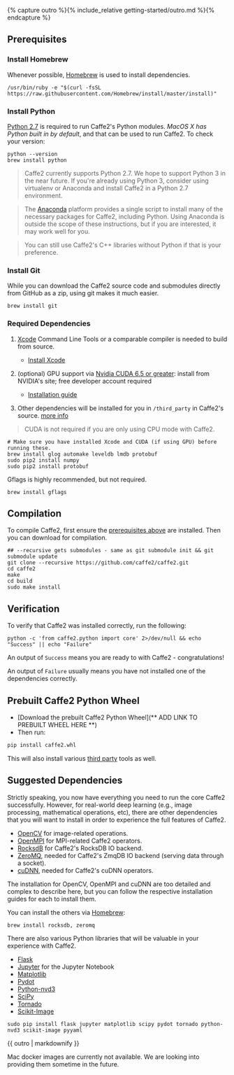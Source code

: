 {% capture outro %}{% include_relative getting-started/outro.md %}{% endcapture %}
<block class="mac compile prebuilt" />

## Prerequisites

### Install Homebrew

Whenever possible, [Homebrew](http://brew.sh) is used to install dependencies.

```
/usr/bin/ruby -e "$(curl -fsSL https://raw.githubusercontent.com/Homebrew/install/master/install)"
```

### Install Python

[Python 2.7](https://www.python.org/download/releases/2.7/) is required to run Caffe2's Python modules. *MacOS X has Python built in by default*, and that can be used to run Caffe2. To check your version:

```
python --version
brew install python
```

> Caffe2 currently supports Python 2.7. We hope to support Python 3 in the near future. If you're already using Python 3, consider using virtualenv or Anaconda and install Caffe2 in a Python 2.7 environment.

> The [Anaconda](https://www.continuum.io/downloads) platform provides a single script to install many of the necessary packages for Caffe2, including Python. Using Anaconda is outside the scope of these instructions, but if you are interested, it may work well for you.

> You can still use Caffe2's C++ libraries without Python if that is your preference.

<block class="mac compile" />

### Install Git

While you can download the Caffe2 source code and submodules directly from GitHub as a zip, using git makes it much easier.

```
brew install git
```

### Required Dependencies

1. [Xcode](https://developer.apple.com/xcode/) Command Line Tools or a comparable compiler is needed to build from source.

    - [Install Xcode](https://itunes.apple.com/us/app/xcode/id497799835)

2. (optional) GPU support via [Nvidia CUDA 6.5 or greater](https://developer.nvidia.com/cuda-zone): install from NVIDIA's site; free developer account required

    - [Installation guide](http://docs.nvidia.com/cuda/cuda-installation-guide-mac-os-x/)

3. Other dependencies will be installed for you in `/third_party` in Caffe2's source. [more info](#whats-in-third-party)

> CUDA is not required if you are only using CPU mode with Caffe2.

```
# Make sure you have installed Xcode and CUDA (if using GPU) before running these.
brew install glog automake leveldb lmdb protobuf
sudo pip2 install numpy
sudo pip2 install protobuf
```

Gflags is highly recommended, but not required.

```
brew install gflags
```

## Compilation

To compile Caffe2, first ensure the [prerequisites above](getting-started.html#prerequisites) are installed. Then you can download for compilation.

```
## --recursive gets submodules - same as git submodule init && git submodule update
git clone --recursive https://github.com/caffe2/caffe2.git
cd caffe2
make
cd build
sudo make install
```

## Verification

To verify that Caffe2 was installed correctly, run the following:

```
python -c 'from caffe2.python import core' 2>/dev/null && echo "Success" || echo "Failure"
```

An output of `Success` means you are ready to with Caffe2 - congratulations!

An output of `Failure` usually means you have not installed one of the dependencies correctly.

<block class="mac prebuilt" />

## Prebuilt Caffe2 Python Wheel

- [Download the prebuilt Caffe2 Python Wheel](** ADD LINK TO PREBUILT WHEEL HERE **)
- Then run:

```python
pip install caffe2.whl
```

This will also install various [third party](#whats-in-third-party) tools as well.

<block class="mac compile prebuilt" />

## Suggested Dependencies

Strictly speaking, you now have everything you need to run the core Caffe2 successfully. However, for real-world deep learning (e.g., image processing, mathematical operations, etc), there are other dependencies that you will want to install in order to experience the full features of Caffe2.

- [OpenCV](http://opencv.org/) for image-related operations.
- [OpenMPI](http://www.open-mpi.org/) for MPI-related Caffe2 operators.
- [RocksdB](http://rocksdb.org) for Caffe2's RocksDB IO backend.
- [ZeroMQ](http://zeromq.org/), needed for Caffe2's ZmqDB IO backend (serving data through a socket).
- [cuDNN](https://developer.nvidia.com/cudnn), needed for Caffe2's cuDNN operators.

The installation for OpenCV, OpenMPI and cuDNN are too detailed and complex to describe here, but you can follow the respective installation guides for each to install them.

You can install the others via [Homebrew](http://brew.sh):

```
brew install rocksdb, zeromq
```

There are also various Python libraries that will be valuable in your experience with Caffe2.

- [Flask](http://flask.pocoo.org/)
- [Jupyter](https://ipython.org/) for the Jupyter Notebook
- [Matplotlib](http://matplotlib.org/)
- [Pydot](https://pypi.python.org/pypi/pydot)
- [Python-nvd3](https://pypi.python.org/pypi/python-nvd3/)
- [SciPy](https://www.scipy.org/)
- [Tornado](http://www.tornadoweb.org/en/stable/)
- [Scikit-Image](http://scikit-image.org/)

```
sudo pip install flask jupyter matplotlib scipy pydot tornado python-nvd3 scikit-image pyyaml
```

{{ outro | markdownify }}

<block class="mac docker" />

Mac docker images are currently not available. We are looking into providing them sometime in the future.
